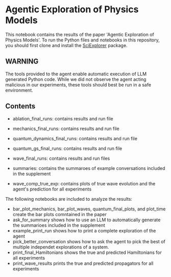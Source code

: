 # Agentic Exploration of Physics Models

This notebook contains the results of the paper 'Agentic Exploration of Physics Models'.
To run the Python files and notebooks in this repository, you should first clone and install the [SciExplorer](https://github.com/MaxNaeg/SciExplorer.git) package.

## WARNING

The tools provided to the agent enable automatic execution of LLM generated Python code. While we did not observe the agent acting malicious in our experiments, these tools should best be run in a safe environment.

## Contents

- ablation_final_runs: contains results and run file
- mechanics_final_runs: contains results and run file
- quantum_dynamics_final_runs: contains results and run file
- quantum_gs_final_runs: contains results and run file
- wave_final_runs: contains results and run files

- summaries: contains the summaroes of example conversations included in the supplement
- wave_comp_true_exp: contains plots of true wave evolution and the agent's prediction for all experiments

The following notebooks are included to analyze the results:

- bar_plot_mechanics, bar_plot_waves, quantum_final_plots, and plot_time create the bar plots comntained in the paper
- ask_for_summary shows how to use an LLM to automatically generate the summarioes included in the supplement
- example_print_run shows how to print a complete exploration of the agent
- pick_better_conversation shows how to ask the agent to pick the best of multiple independet explorations of a system.
- print_final_Hamiltonians shows the true and predicted Hamiltonians for all experiments
- print_wave_results prints the true and predicted propagators for all experiments




